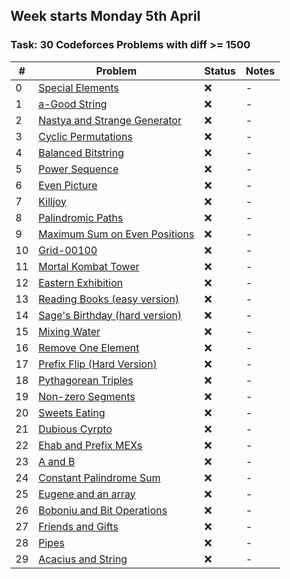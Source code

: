 ## Week starts Monday 5th April
### Task: 30 Codeforces Problems with diff >= 1500
| # | Problem  | Status | Notes |
| --- | --- | --- | --- |
| 0 | [Special Elements](https://codeforces.com/problemset/problem/1352/E) | :x: | - |
| 1 | [a-Good String](https://codeforces.com/problemset/problem/1385/D) | :x: | - |
| 2 | [Nastya and Strange Generator](https://codeforces.com/problemset/problem/1340/A) | :x: | - |
| 3 | [Cyclic Permutations](https://codeforces.com/problemset/problem/1391/C) | :x: | - |
| 4 | [Balanced Bitstring](https://codeforces.com/problemset/problem/1404/A) | :x: | - |
| 5 | [Power Sequence](https://codeforces.com/problemset/problem/1397/B) | :x: | - |
| 6 | [Even Picture](https://codeforces.com/problemset/problem/1368/C) | :x: | - |
| 7 | [Killjoy](https://codeforces.com/problemset/problem/1419/C) | :x: | - |
| 8 | [Palindromic Paths](https://codeforces.com/problemset/problem/1366/C) | :x: | - |
| 9 | [Maximum Sum on Even Positions](https://codeforces.com/problemset/problem/1373/D) | :x: | - |
| 10 | [Grid-00100](https://codeforces.com/problemset/problem/1371/D) | :x: | - |
| 11 | [Mortal Kombat Tower](https://codeforces.com/problemset/problem/1418/C) | :x: | - |
| 12 | [Eastern Exhibition](https://codeforces.com/problemset/problem/1486/B) | :x: | - |
| 13 | [Reading Books (easy version)](https://codeforces.com/problemset/problem/1374/E1) | :x: | - |
| 14 | [Sage's Birthday (hard version)](https://codeforces.com/problemset/problem/1419/D2) | :x: | - |
| 15 | [Mixing Water](https://codeforces.com/problemset/problem/1359/C) | :x: | - |
| 16 | [Remove One Element](https://codeforces.com/problemset/problem/1272/D) | :x: | - |
| 17 | [Prefix Flip (Hard Version)](https://codeforces.com/problemset/problem/1381/A2) | :x: | - |
| 18 | [Pythagorean Triples](https://codeforces.com/problemset/problem/1487/D) | :x: | - |
| 19 | [Non-zero Segments](https://codeforces.com/problemset/problem/1426/D) | :x: | - |
| 20 | [Sweets Eating](https://codeforces.com/problemset/problem/1253/C) | :x: | - |
| 21 | [Dubious Cyrpto](https://codeforces.com/problemset/problem/1379/B) | :x: | - |
| 22 | [Ehab and Prefix MEXs](https://codeforces.com/problemset/problem/1364/C) | :x: | - |
| 23 | [A and B](https://codeforces.com/problemset/problem/1278/B) | :x: | - |
| 24 | [Constant Palindrome Sum](https://codeforces.com/problemset/problem/1343/D) | :x: | - |
| 25 | [Eugene and an array](https://codeforces.com/problemset/problem/1333/C) | :x: | - |
| 26 | [Boboniu and Bit Operations](https://codeforces.com/problemset/problem/1395/C) | :x: | - |
| 27 | [Friends and Gifts](https://codeforces.com/problemset/problem/1283/C) | :x: | - |
| 28 | [Pipes](https://codeforces.com/problemset/problem/1234/C) | :x: | - |
| 29| [Acacius and String](https://codeforces.com/problemset/problem/1379/A) | :x: | - |

